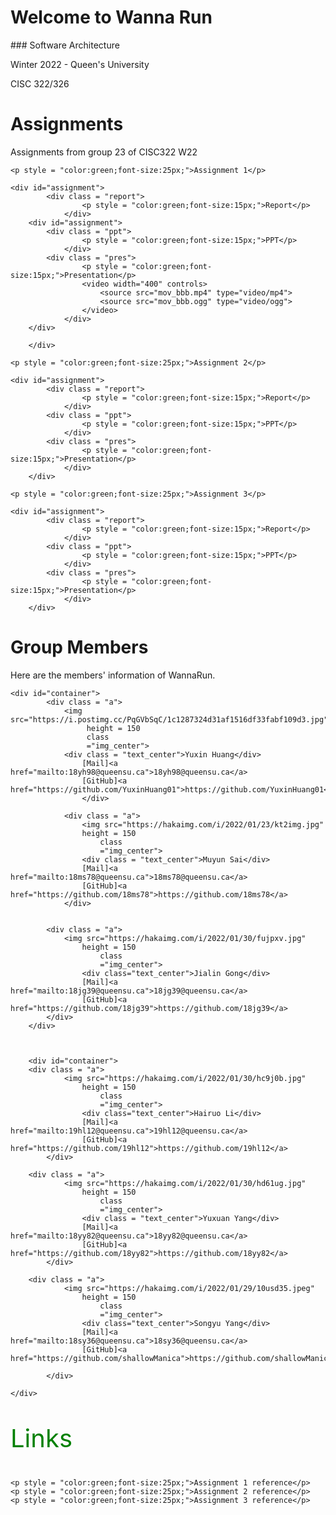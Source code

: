 <h1>Welcome to Wanna Run</h1>
### Software Architecture
<p> Winter 2022 - Queen's University </p>
<p> CISC 322/326 </p>

# Assignments
Assignments from group 23 of CISC322 W22
<html>
<head>
<style>
#assignment {
				width: 800px;
				height: 600px;
				display: flex;
				display: -webkit-flex;
				flex-direction: row;
				flex-wrap: nowrap;
				justify-content: space-around;
				align-items: flex-start
			}
#PPT_Pres {
				width: 400px;
				height: 600px;
				display: flex;
				display: -webkit-flex;
				flex-direction: column;
				flex-wrap: nowrap;
				justify-content: space-around;
				align-items: flex-start
			}
	
.report {
  border: 1px solid black;
  padding: 10px;
  width: 400px;
  height: 600px;
  border: 5px solid gray;
  text-align: justify;
}
	
.ppt {
  border: 1px solid black;
  padding: 10px;
  width: 400px;
  height: 300px;
  border: 5px solid gray;
  text-align: justify;
}
	
.pres {
  border: 1px solid black;
  padding: 10px;
  width: 400px;
  height: 300px;
  border: 5px solid gray;
  text-align: justify;
}
	
video {
  width: 100%;
  height: auto;
}
	
.img_center{
	display: block;
	margin-left: auto;
	margin-right: auto;
	width: 70%;
	border-radius: 50%;
	}
	
.text_center{
	text-align: center;
	}
	
</style>
</head>
<body>


	<p style = "color:green;font-size:25px;">Assignment 1</p>

	<div id="assignment">
			<div class = "report">
					<p style = "color:green;font-size:15px;">Report</p>
				</div>
		<div id="assignment">
			<div class = "ppt">
					<p style = "color:green;font-size:15px;">PPT</p>
				</div>
			<div class = "pres">
					<p style = "color:green;font-size:15px;">Presentation</p>
					<video width="400" controls>
  						<source src="mov_bbb.mp4" type="video/mp4">
  						<source src="mov_bbb.ogg" type="video/ogg">
					</video>
				</div>
		</div>
			
		</div>

	<p style = "color:green;font-size:25px;">Assignment 2</p>
	
	<div id="assignment">
			<div class = "report">
					<p style = "color:green;font-size:15px;">Report</p>
				</div>
			<div class = "ppt">
					<p style = "color:green;font-size:15px;">PPT</p>
				</div>
			<div class = "pres">
					<p style = "color:green;font-size:15px;">Presentation</p>
				</div>
		</div>
	
	<p style = "color:green;font-size:25px;">Assignment 3</p>

	<div id="assignment">
			<div class = "report">
					<p style = "color:green;font-size:15px;">Report</p>
				</div>
			<div class = "ppt">
					<p style = "color:green;font-size:15px;">PPT</p>
				</div>
			<div class = "pres">
					<p style = "color:green;font-size:15px;">Presentation</p>
				</div>
		</div>
	
<html>
<head>
<style>
#container {
				width: 800px;
				height: 340px;
				display: flex;
				display: -webkit-flex;
				flex-direction: row;
				flex-wrap: nowrap;
				justify-content: space-around;
				align-items: flex-start
			}
.a {
  border: 1px solid black;
  padding: 10px;
  width: 250px;
  height: 320px;
  border: 5px solid gray;
  text-align: justify;
}
	
.img_center{
	display: block;
	margin-left: auto;
	margin-right: auto;
	width: 70%;
	border-radius: 50%;
	}
	
.text_center{
	text-align: center;
	}
	
</style>
</head>
<body>

<h1>Group Members</h1>

<p>Here are the members' information of WannaRun.</p>

	<div id="container">
			<div class = "a">
				<img src="https://i.postimg.cc/PqGVbSqC/1c1287324d31af1516df33fabf109d3.jpg" 
				     height = 150
				     class
				     ="img_center">
				<div class = "text_center">Yuxin Huang</div>
					[Mail]<a href="mailto:18yh98@queensu.ca">18yh98@queensu.ca</a>
					[GitHub]<a href="https://github.com/YuxinHuang01">https://github.com/YuxinHuang01</a>
					</div>
				
				<div class = "a">
					<img src="https://hakaimg.com/i/2022/01/23/kt2img.jpg" 
				  	height = 150
				     	class
				     	="img_center">
					<div class = "text_center">Muyun Sai</div>
					[Mail]<a href="mailto:18ms78@queensu.ca">18ms78@queensu.ca</a>
					[GitHub]<a href="https://github.com/18ms78">https://github.com/18ms78</a>
				</div>
	

			<div class = "a">
				<img src="https://hakaimg.com/i/2022/01/30/fujpxv.jpg" 
				  	height = 150
				     	class
				     	="img_center">
					<div class="text_center">Jialin Gong</div>
					[Mail]<a href="mailto:18jg39@queensu.ca">18jg39@queensu.ca</a>
					[GitHub]<a href="https://github.com/18jg39">https://github.com/18jg39</a>
			</div>
		</div>
	
		

        <div id="container">
		<div class = "a">
				<img src="https://hakaimg.com/i/2022/01/30/hc9j0b.jpg" 
				  	height = 150
				     	class
				     	="img_center">
					<div class="text_center">Hairuo Li</div>
					[Mail]<a href="mailto:19hl12@queensu.ca">19hl12@queensu.ca</a>
					[GitHub]<a href="https://github.com/19hl12">https://github.com/19hl12</a>
			</div>
		
		<div class = "a">
				<img src="https://hakaimg.com/i/2022/01/30/hd61ug.jpg" 
				  	height = 150
				     	class
				     	="img_center">
					<div class = "text_center">Yuxuan Yang</div>
					[Mail]<a href="mailto:18yy82@queensu.ca">18yy82@queensu.ca</a>
					[GitHub]<a href="https://github.com/18yy82">https://github.com/18yy82</a>
			</div>
		
		<div class = "a">
				<img src="https://hakaimg.com/i/2022/01/29/10usd35.jpeg" 
				  	height = 150
				     	class
				     	="img_center">
					<div class="text_center">Songyu Yang</div>
					[Mail]<a href="mailto:18sy36@queensu.ca">18sy36@queensu.ca</a>
					[GitHub]<a href="https://github.com/shallowManica">https://github.com/shallowManica</a>
			
			</div>

	</div>
	


</body>
</html>
<p style = "color:green;font-size:40px;">Links</p>
	
	<p style = "color:green;font-size:25px;">Assignment 1 reference</p>
	<p style = "color:green;font-size:25px;">Assignment 2 reference</p>
	<p style = "color:green;font-size:25px;">Assignment 3 reference</p>
